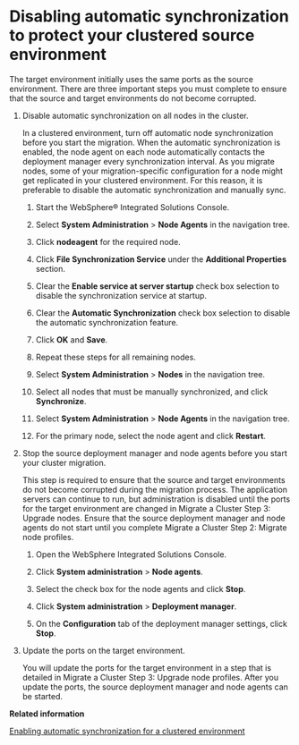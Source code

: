 # Disabling automatic synchronization to protect your clustered source environment

The target environment initially uses the same ports as the source environment. There are three important steps you must complete to ensure that the source and target environments do not become corrupted.

1.  Disable automatic synchronization on all nodes in the cluster.

    In a clustered environment, turn off automatic node synchronization before you start the migration. When the automatic synchronization is enabled, the node agent on each node automatically contacts the deployment manager every synchronization interval. As you migrate nodes, some of your migration-specific configuration for a node might get replicated in your clustered environment. For this reason, it is preferable to disable the automatic synchronization and manually sync.

    1.  Start the WebSphere® Integrated Solutions Console.

    2.  Select **System Administration** \> **Node Agents** in the navigation tree.

    3.  Click **nodeagent** for the required node.

    4.  Click **File Synchronization Service** under the **Additional Properties** section.

    5.  Clear the **Enable service at server startup** check box selection to disable the synchronization service at startup.

    6.  Clear the **Automatic Synchronization** check box selection to disable the automatic synchronization feature.

    7.  Click **OK** and **Save**.

    8.  Repeat these steps for all remaining nodes.

    9.  Select **System Administration** \> **Nodes** in the navigation tree.

    10. Select all nodes that must be manually synchronized, and click **Synchronize**.

    11. Select **System Administration** \> **Node Agents** in the navigation tree.

    12. For the primary node, select the node agent and click **Restart**.

2.  Stop the source deployment manager and node agents before you start your cluster migration.

    This step is required to ensure that the source and target environments do not become corrupted during the migration process. The application servers can continue to run, but administration is disabled until the ports for the target environment are changed in Migrate a Cluster Step 3: Upgrade nodes. Ensure that the source deployment manager and node agents do not start until you complete Migrate a Cluster Step 2: Migrate node profiles.

    1.  Open the WebSphere Integrated Solutions Console.

    2.  Click **System administration** \> **Node agents**.

    3.  Select the check box for the node agents and click **Stop**.

    4.  Click **System administration** \> **Deployment manager**.

    5.  On the **Configuration** tab of the deployment manager settings, click **Stop**.

3.  Update the ports on the target environment.

    You will update the ports for the target environment in a step that is detailed in Migrate a Cluster Step 3: Upgrade node profiles. After you update the ports, the source deployment manager and node agents can be started.



**Related information**  


[Enabling automatic synchronization for a clustered environment](../migrate/mig_enable_auto-sync.md)

